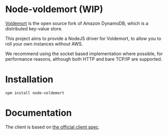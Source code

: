 # Node-voldemort (WIP)
[Voldemort](http://github.com/voldemort/voldemort) is the open source fork of Amazon DynamoDB, which
is a distributed key-value store.

This project aims to provide a NodeJS driver for Voldemort, to allow you to roll your own
instances without AWS.

We recommend using the socket based implementation where possible, for performance reasons, although
both HTTP and bare TCP/IP are supported.

# Installation
```
npm install node-voldemort
```

# Documentation
The client is based on [the official client spec](https://github.com/voldemort/voldemort/wiki/Writing-own-client-for-Voldemort).



